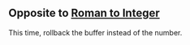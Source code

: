 ## Opposite to [Roman to Integer](../roman-to-integer)

This time, rollback the buffer instead of the number.

